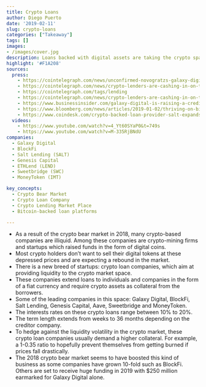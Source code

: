 ```yaml
---
title: Crypto Loans
author: Diego Puerto
date: '2019-02-11'
slug: crypto-loans
categories: ["Takeaway"]
tags: []
images:
- /images/cover.jpg
description: Loans backed with digital assets are taking the crypto space by storm.
highlight: '#F1A208'
sources:
  press:
    - https://cointelegraph.com/news/unconfirmed-novogratzs-galaxy-digital-to-raise-250-million-to-offer-crypto-loans
    - https://cointelegraph.com/news/crypto-lenders-are-cashing-in-on-the-crypto-bear-market
    - https://cointelegraph.com/tags/lending
    - https://cointelegraph.com/news/crypto-lenders-are-cashing-in-on-the-crypto-bear-market
    - https://www.businessinsider.com/galaxy-digital-is-raising-a-credit-fund-for-crypto-companies-2019-1?IR=T
    - https://www.bloomberg.com/news/articles/2019-01-02/thriving-on-bitcoin-s-bust-lenders-aid-both-fanatics-and-shorts
    - https://www.coindesk.com/crypto-backed-loan-provider-salt-expands-to-35-us-states
  videos:
    - https://www.youtube.com/watch?v=4_Yt60SYaP0&t=749s 
    - https://www.youtube.com/watch?v=M-335RjBNdU 
companies:
  - Galaxy Digital
  - BlockFi
  - Salt Lending (SALT)
  - Genesis Capital
  - ETHLend (LEND)
  - Sweetbridge (SWC)
  - MoneyToken (IMT)

key_concepts:
  - Crypto Bear Market
  - Crypto Loan Company
  - Crypto Lending Market Place
  - Bitcoin-backed loan platforms

---
```


- As a result of the crypto bear market in 2018, many crypto-based companies are illiquid. Among these companies are crypto-mining firms and startups which raised funds in the form of digital coins.
- Most crypto holders don’t want to sell their digital tokens at these depressed prices and are expecting a rebound in the market.
- There is a new breed of startups: crypto loan companies, which aim at providing liquidity to the crypto market space.
- These companies extend loans to individuals and companies in the form of a fiat currency and require crypto assets as collateral from the borrowers.
- Some of the leading companies in this space: Galaxy Digital, BlockFi, Salt Lending, Genesis Capital, Aave, Sweetbridge and MoneyToken.
- The interests rates on these crypto loans range between 10% to 20%.
- The term length extends from weeks to 36 months depending on the creditor company.
- To hedge against the liquidity volatility in the crypto market, these crypto loan companies usually demand a higher collateral. For example, a 1-0.35 ratio to hopefully prevent themselves from getting burned if prices fall drastically.
- The 2018 crypto bear market seems to have boosted this kind of business as some companies have grown 10-fold such as BlockFi. Others are set to receive huge funding in 2019 with $250 million earmarked for Galaxy Digital alone. 
